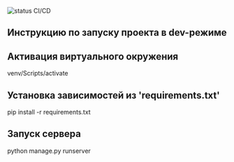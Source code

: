 ![status CI/CD](https://github.com/1nkognit0/lyceum_django/actions/workflows/python-package.yml/badge.svg?event=commit)

## Инструкцию по запуску проекта в dev-режиме

## Активация виртуального окружения
venv/Scripts/activate

## Установка зависимостей из 'requirements.txt'
pip install -r requirements.txt

## Запуск сервера 
python manage.py runserver

